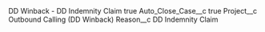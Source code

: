 <?xml version="1.0" encoding="UTF-8"?>
<CustomMetadata xmlns="http://soap.sforce.com/2006/04/metadata" xmlns:xsi="http://www.w3.org/2001/XMLSchema-instance" xmlns:xsd="http://www.w3.org/2001/XMLSchema">
    <label>DD Winback - DD Indemnity Claim</label>
    <protected>true</protected>
    <values>
        <field>Auto_Close_Case__c</field>
        <value xsi:type="xsd:boolean">true</value>
    </values>
    <values>
        <field>Project__c</field>
        <value xsi:type="xsd:string">Outbound Calling (DD Winback)</value>
    </values>
    <values>
        <field>Reason__c</field>
        <value xsi:type="xsd:string">DD Indemnity Claim</value>
    </values>
</CustomMetadata>
